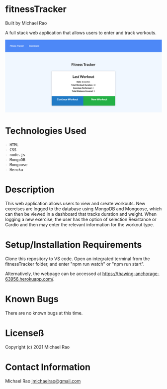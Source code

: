 # fitnessTracker

Built by Michael Rao

A full stack web application that allows users to enter and track workouts.

![screenshot](https://raw.githubusercontent.com/jmrao002/fitnessTracker/main/assets/images/screenshot.png)

# Technologies Used

    - HTML
    - CSS
    - node.js
    - MongoDB
    - Mongoose
    - Heroku

# Description

This web application allows users to view and create workouts. New exercises are logged to the database using MongoDB and Mongoose, which can then be viewed in a dashboard that tracks duration and weight. When logging a new exercise, the user has the option of selection Resistance or Cardio and then may enter the relevant information for the workout type.

# Setup/Installation Requirements

Clone this repository to VS code. Open an integrated terminal from the fitnessTracker folder, and enter "npm run watch" or "npm run start".

Alternatively, the webpage can be accessed at https://thawing-anchorage-63956.herokuapp.com/.

# Known Bugs

There are no known bugs at this time.

# Licenseß

Copyright (c) 2021 Michael Rao

# Contact Information

Michael Rao jmichaelrao@gmail.com
